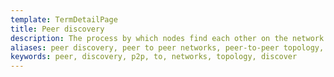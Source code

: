 ```yaml
---
template: TermDetailPage
title: Peer discovery
description: The process by which nodes find each other on the network and initiate contact
aliases: peer discovery, peer to peer networks, peer-to-peer topology, cardano network peer discovery
keywords: peer, discovery, p2p, to, networks, topology, discover
---
```

